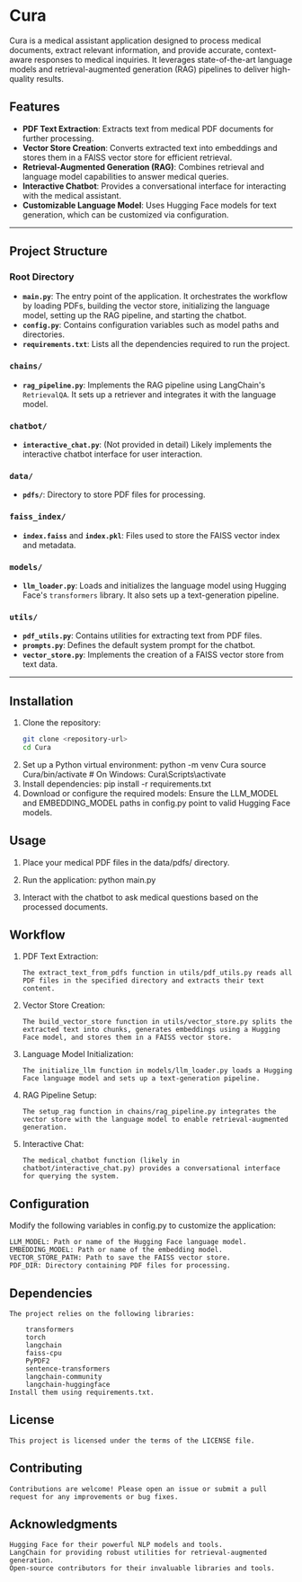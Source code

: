 # Cura

Cura is a medical assistant application designed to process medical documents, extract relevant information, and provide accurate, context-aware responses to medical inquiries. It leverages state-of-the-art language models and retrieval-augmented generation (RAG) pipelines to deliver high-quality results.

## Features

- **PDF Text Extraction**: Extracts text from medical PDF documents for further processing.
- **Vector Store Creation**: Converts extracted text into embeddings and stores them in a FAISS vector store for efficient retrieval.
- **Retrieval-Augmented Generation (RAG)**: Combines retrieval and language model capabilities to answer medical queries.
- **Interactive Chatbot**: Provides a conversational interface for interacting with the medical assistant.
- **Customizable Language Model**: Uses Hugging Face models for text generation, which can be customized via configuration.

---

## Project Structure

### Root Directory
- **`main.py`**: The entry point of the application. It orchestrates the workflow by loading PDFs, building the vector store, initializing the language model, setting up the RAG pipeline, and starting the chatbot.
- **`config.py`**: Contains configuration variables such as model paths and directories.
- **`requirements.txt`**: Lists all the dependencies required to run the project.

### `chains/`
- **`rag_pipeline.py`**: Implements the RAG pipeline using LangChain's `RetrievalQA`. It sets up a retriever and integrates it with the language model.

### `chatbot/`
- **`interactive_chat.py`**: (Not provided in detail) Likely implements the interactive chatbot interface for user interaction.

### `data/`
- **`pdfs/`**: Directory to store PDF files for processing.

### `faiss_index/`
- **`index.faiss`** and **`index.pkl`**: Files used to store the FAISS vector index and metadata.

### `models/`
- **`llm_loader.py`**: Loads and initializes the language model using Hugging Face's `transformers` library. It also sets up a text-generation pipeline.

### `utils/`
- **`pdf_utils.py`**: Contains utilities for extracting text from PDF files.
- **`prompts.py`**: Defines the default system prompt for the chatbot.
- **`vector_store.py`**: Implements the creation of a FAISS vector store from text data.

---

## Installation

1. Clone the repository:
   ```sh
   git clone <repository-url>
   cd Cura
2. Set up a Python virtual environment:
    python -m venv Cura
    source Cura/bin/activate  # On Windows: Cura\Scripts\activate
3. Install dependencies:
    pip install -r requirements.txt
4. Download or configure the required models:
    Ensure the LLM_MODEL and EMBEDDING_MODEL paths in config.py point to valid Hugging Face models.

## Usage

 1. Place your medical PDF files in the data/pdfs/ directory.

 2. Run the application:
    python main.py 
 3. Interact with the chatbot to ask medical questions based on 
    the processed documents.

## Workflow
 1. PDF Text Extraction:

        The extract_text_from_pdfs function in utils/pdf_utils.py reads all PDF files in the specified directory and extracts their text content.

 2. Vector Store Creation:

        The build_vector_store function in utils/vector_store.py splits the extracted text into chunks, generates embeddings using a Hugging Face model, and stores them in a FAISS vector store.

 3. Language Model Initialization:

        The initialize_llm function in models/llm_loader.py loads a Hugging Face language model and sets up a text-generation pipeline.

 4. RAG Pipeline Setup:

        The setup_rag function in chains/rag_pipeline.py integrates the vector store with the language model to enable retrieval-augmented generation.

 5. Interactive Chat:

        The medical_chatbot function (likely in chatbot/interactive_chat.py) provides a conversational interface for querying the system.

## Configuration

Modify the following variables in config.py to customize the application:

    LLM_MODEL: Path or name of the Hugging Face language model.
    EMBEDDING_MODEL: Path or name of the embedding model.
    VECTOR_STORE_PATH: Path to save the FAISS vector store.
    PDF_DIR: Directory containing PDF files for processing.

## Dependencies
    The project relies on the following libraries:

        transformers
        torch
        langchain
        faiss-cpu
        PyPDF2
        sentence-transformers
        langchain-community
        langchain-huggingface
    Install them using requirements.txt.

## License
    This project is licensed under the terms of the LICENSE file.

## Contributing
    Contributions are welcome! Please open an issue or submit a pull request for any improvements or bug fixes.

## Acknowledgments
    Hugging Face for their powerful NLP models and tools.
    LangChain for providing robust utilities for retrieval-augmented generation.
    Open-source contributors for their invaluable libraries and tools.